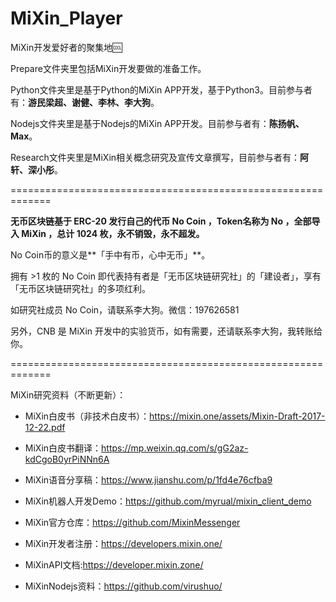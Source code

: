 # MiXin_Player
MiXin开发爱好者的聚集地🆒

Prepare文件夹里包括MiXin开发要做的准备工作。

Python文件夹里是基于Python的MiXin APP开发，基于Python3。目前参与者有：**游民梁超、谢健、李林、李大狗**。

Nodejs文件夹里是基于Nodejs的MiXin APP开发。目前参与者有：**陈扬帆、Max**。

Research文件夹里是MiXin相关概念研究及宣传文章撰写，目前参与者有：**阿轩、深小彤**。

=============================================================

**无币区块链基于 ERC-20 发行自己的代币 No Coin ，Token名称为 No ，全部导入 MiXin ，总计 1024 枚，永不销毁，永不超发。**

No Coin币的意义是**「手中有币，心中无币」**。

拥有 >1 枚的 No Coin 即代表持有者是「无币区块链研究社」的「建设者」，享有「无币区块链研究社」的多项红利。

如研究社成员 No Coin，请联系李大狗。微信：197626581

另外，CNB 是 MiXin 开发中的实验货币，如有需要，还请联系李大狗，我转账给你。

=============================================================

MiXin研究资料（不断更新）：

- MiXin白皮书（非技术白皮书）：https://mixin.one/assets/Mixin-Draft-2017-12-22.pdf
- MiXin白皮书翻译：https://mp.weixin.qq.com/s/gG2az-kdCgoB0yrPiNNn6A
- MiXin语音分享稿：https://www.jianshu.com/p/1fd4e76cfba9

- MiXin机器人开发Demo：https://github.com/myrual/mixin_client_demo
- MiXin官方仓库：https://github.com/MixinMessenger
- MiXin开发者注册：https://developers.mixin.one/
- MiXinAPI文档:https://developer.mixin.zone/
- MiXinNodejs资料：https://github.com/virushuo/
